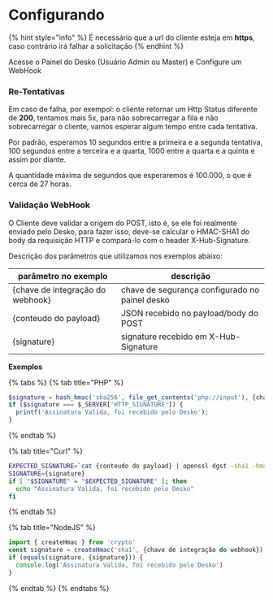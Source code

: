 # Configurando

{% hint style="info" %}
É necessário que a url do cliente esteja em **https**, caso contrário irá falhar a solicitação
{% endhint %}

Acesse o Painel do Desko (Usuário Admin ou Master) e Configure um WebHook

### Re-Tentativas

Em caso de falha, por exempol: o cliente retornar um Http Status diferente de **200**, tentamos mais 5x, para não sobrecarregar a fila e não sobrecarregar o cliente, vamos esperar algum tempo entre cada tentativa.

Por padrão, esperamos 10 segundos entre a primeira e a segunda tentativa, 100 segundos entre a terceira e a quarta, 1000 entre a quarta e a quinta e assim por diante.

A quantidade máxima de segundos que esperaremos é 100.000, o que é cerca de 27 horas.

### Validação WebHook

O Cliente deve validar a origem do POST, isto é, se ele foi realmente enviado pelo Desko, para fazer isso, deve-se calcular o HMAC-SHA1 do body da requisição HTTP e compará-lo com o header X-Hub-Signature.

Descrição dos parâmetros que utilizamos nos exemplos abaixo:

| parâmetro no exemplo             | descrição                                      |
| -------------------------------- | ---------------------------------------------- |
| {chave de integração do webhook} | chave de segurança configurado no painel desko |
| {conteudo do payload}            | JSON recebido no payload/body do POST          |
| {signature}                      | signature recebido em X-Hub-Signature          |

**Exemplos**

{% tabs %}
{% tab title="PHP" %}
```php
$signature = hash_hmac('sha256', file_get_contents('php://input'), {chave de integração do webhook});
if ($signature === $_SERVER['HTTP_SIGNATURE']) {
  printf('Assinatura Valida, foi recebido pelo Desko');
}
```
{% endtab %}

{% tab title="Curl" %}
```bash
EXPECTED_SIGNATURE=`cat {conteudo do payload} | openssl dgst -sha1 -hmac "{chave de integração do webhook}"`
SIGNATURE={signature}
if [ "$SIGNATURE" = "$EXPECTED_SIGNATURE" ]; then
  echo "Assinatura Valida, foi recebido pelo Desko"
fi
```
{% endtab %}

{% tab title="NodeJS" %}
```javascript
import { createHmac } from 'crypto'
const signature = createHmac('sha1', {chave de integração do webhook}).update({conteudo do payload}).digest('hex')
if (equals(signature, {signature})) {
  console.log('Assinatura Valida, foi recebido pelo Desko')
}
```
{% endtab %}
{% endtabs %}
